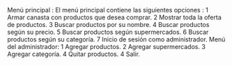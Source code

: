 Menú principal :
El menú principal contiene las siguientes opciones :
1 Armar canasta con productos que desea comprar.
2 Mostrar toda la oferta de productos.
3 Buscar productos por su nombre.
4 Buscar productos según su precio.
5 Buscar productos según supermercados.
6 Buscar productos según su categoría.
7 Inicio de sesión como administrador.
Menú del administrador:
1 Agregar productos.
2 Agregar supermercados.
3 Agregar categoría.
4 Quitar productos.
4 Salir.
